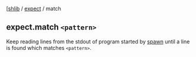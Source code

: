 [[shlib][] / [expect][] / match

## expect.match `<pattern>`

Keep reading lines from the stdout of program started by [spawn][] until a line
is found which matches `<pattern>`.

[spawn]: spawn.md
[expect]: ../expect/__index__.md "expect"
[shlib]: http://github.com/major0/shlib "shlib"
